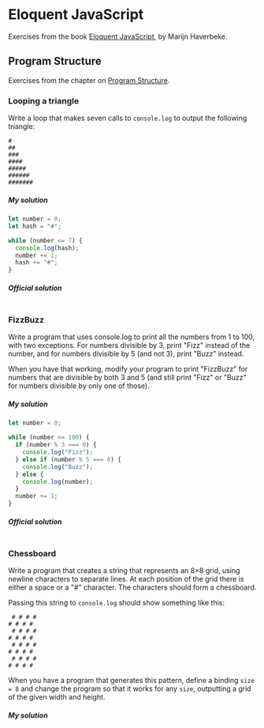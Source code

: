 # Eloquent JavaScript
Exercises from the book [Eloquent JavaScript](https://eloquentjavascript.net/), by Marijn Haverbeke.

## Program Structure
Exercises from the chapter on [Program Structure](https://eloquentjavascript.net/02_program_structure.html).

### Looping a triangle
Write a loop that makes seven calls to `console.log` to output the following triangle:
```
#
##
###
####
#####
######
#######
```

##### My solution
```js
let number = 0;
let hash = "#";

while (number <= 7) {
  console.log(hash);
  number += 1;
  hash += "#";
}
```

##### Official solution
```js

```

### FizzBuzz
Write a program that uses console.log to print all the numbers from 1 to 100, with two exceptions. For numbers divisible by 3, print "Fizz" instead of the number, and for numbers divisible by 5 (and not 3), print "Buzz" instead.

When you have that working, modify your program to print "FizzBuzz" for numbers that are divisible by both 3 and 5 (and still print "Fizz" or "Buzz" for numbers divisible by only one of those).

##### My solution
```js
let number = 0;

while (number <= 100) {
  if (number % 3 === 0) {
    console.log("Fizz");
  } else if (number % 5 === 0) {
    console.log("Buzz");
  } else {
    console.log(number);
  }
  number += 1;
}
```

##### Official solution
```js

```

### Chessboard
Write a program that creates a string that represents an 8×8 grid, using newline characters to separate lines. At each position of the grid there is either a space or a "#" character. The characters should form a chessboard.

Passing this string to `console.log` should show something like this:
```
 # # # #
# # # #
 # # # #
# # # #
 # # # #
# # # #
 # # # #
# # # #
```
When you have a program that generates this pattern, define a binding `size = 8` and change the program so that it works for any `size`, outputting a grid of the given width and height.

##### My solution
```js

```
